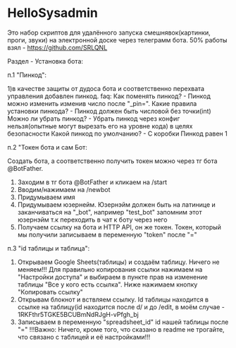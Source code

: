 # HelloSysadmin
Это набор скриптов для удалённого запуска смешнявок(картинки, проги, звуки) на электронной доске через телеграмм бота.
50% работы взял - https://github.com/SRLQNL

Раздел - Установка бота:

п.1 "Пинкод": 

1)в качестве защиты от дудоса бота и соответственно перехвата управления добавлен пинкод.
faq:
Как поменять пинкод? - Пинкод можно изменить изменив число после "_pin=".
Какие правила установки пинкода? - Пинкод должен быть числовой без точки(int)
Можно ли убрать пинкод? - Убрать пинкод через конфиг нельзя(опытные могут вырезать его на уровне кода) в целях безопасности
Какой пинкод по умолчанию? - С коробки Пинкод равен 1


п.2 "Токен бота и сам Бот: 

Создать бота, а соответственно получить токен можно через тг бота @BotFather.
1) Заходим в тг бота @BotFather и кликаем на /start
2) Вводим/нажимаем на /newbot
3) Придумываем имя
4) Придумываем юзернейм. Юзернэйм должен быть на латинице и заканчиваться на "_bot", например "test_bot" запомним этот юзернэйм т.к переходить в чат к боту через него
5) Получаем ссылку на бота и HTTP API, он же токен. Токен, который мы получили записываем в переменную "token" после "="


п.3 "id таблицы и таблица":

1) Открываем Google Sheets(таблицы) и создаём таблицу. Ничего не меняем!!! Для правильно копирования ссылки нажимаем на "Настройки доступа" и выбираем в пункте прав на изменение таблицы "Все у кого есть ссылка". Ниже нажимаем кнопку "Копировать ссылку"
2) Открывам блокнот и вствляем ссылку. Id таблицы находится в ссылке на таблицу(id находится после d/ и до /edit, в моём случае - 1RKFthr5TGKE5BCUBmNdRJgH-vPfgh_bj
3) Записываем в переменную "spreadsheet_id" id нашей таблицы после "="
!!!Важно:
Ничего, кроме того, что сказано в readme не трогайте, что связано с таблицей и её настройками!!!

